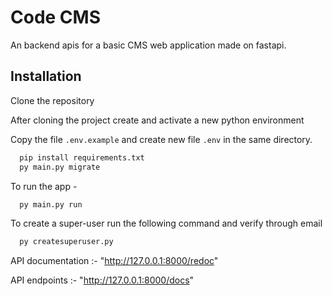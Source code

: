 
# Code CMS

An backend apis for a basic CMS web application made on fastapi.


## Installation

Clone the repository

After cloning the project create and activate a new python environment

Copy the file `.env.example` and create new file `.env` in the same directory.

```bash
  pip install requirements.txt
  py main.py migrate
```

To run the app -

```bash
  py main.py run
```

To create a super-user run the following command and verify through email

```bash
  py createsuperuser.py
```

API documentation :- "http://127.0.0.1:8000/redoc"

API endpoints :- "http://127.0.0.1:8000/docs"